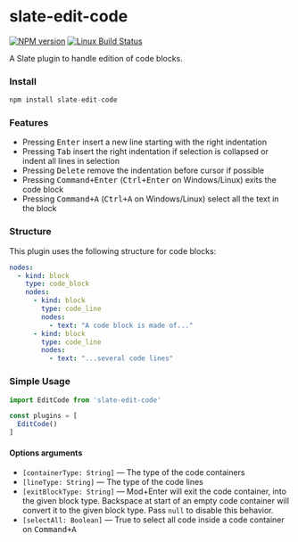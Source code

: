 # slate-edit-code

[![NPM version](https://badge.fury.io/js/slate-edit-code.svg)](http://badge.fury.io/js/slate-edit-code)
[![Linux Build Status](https://travis-ci.org/GitbookIO/slate-edit-code.png?branch=master)](https://travis-ci.org/GitbookIO/slate-edit-code)

A Slate plugin to handle edition of code blocks.

### Install

```js
npm install slate-edit-code
```

### Features

- Pressing <kbd>Enter</kbd> insert a new line starting with the right indentation
- Pressing <kbd>Tab</kbd> insert the right indentation if selection is collapsed or indent all lines in selection
- Pressing <kbd>Delete</kbd> remove the indentation before cursor if possible
- Pressing <kbd>Command+Enter</kbd> (<kbd>Ctrl+Enter</kbd> on Windows/Linux) exits the code block
- Pressing <kbd>Command+A</kbd> (<kbd>Ctrl+A</kbd> on Windows/Linux) select all the text in the block

### Structure

This plugin uses the following structure for code blocks:

``` yaml
nodes:
  - kind: block
    type: code_block
    nodes:
      - kind: block
        type: code_line
        nodes:
          - text: "A code block is made of..."
      - kind: block
        type: code_line
        nodes:
          - text: "...several code lines"

```

### Simple Usage

```js
import EditCode from 'slate-edit-code'

const plugins = [
  EditCode()
]
```

#### Options arguments

- ``[containerType: String]`` — The type of the code containers
- ``[lineType: String]`` — The type of the code lines
- ``[exitBlockType: String]`` — Mod+Enter will exit the code container, into the given block type. Backspace at start of an empty code container will convert it to the given block type. Pass `null` to disable this behavior.
- ``[selectAll: Boolean]`` — True to select all code inside a code container on <kbd>Command+A</kbd>
